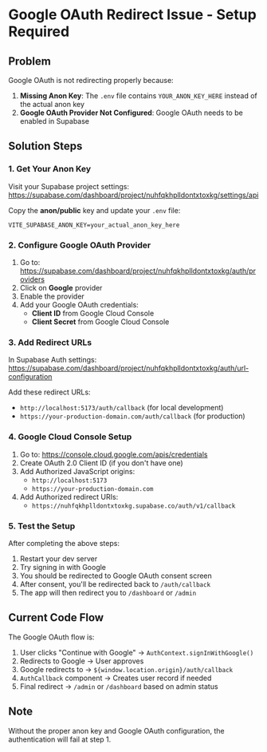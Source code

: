 # Google OAuth Redirect Issue - Setup Required

## Problem
Google OAuth is not redirecting properly because:

1. **Missing Anon Key**: The `.env` file contains `YOUR_ANON_KEY_HERE` instead of the actual anon key
2. **Google OAuth Provider Not Configured**: Google OAuth needs to be enabled in Supabase

## Solution Steps

### 1. Get Your Anon Key

Visit your Supabase project settings:
https://supabase.com/dashboard/project/nuhfqkhplldontxtoxkg/settings/api

Copy the **anon/public** key and update your `.env` file:

```env
VITE_SUPABASE_ANON_KEY=your_actual_anon_key_here
```

### 2. Configure Google OAuth Provider

1. Go to: https://supabase.com/dashboard/project/nuhfqkhplldontxtoxkg/auth/providers
2. Click on **Google** provider
3. Enable the provider
4. Add your Google OAuth credentials:
   - **Client ID** from Google Cloud Console
   - **Client Secret** from Google Cloud Console

### 3. Add Redirect URLs

In Supabase Auth settings:
https://supabase.com/dashboard/project/nuhfqkhplldontxtoxkg/auth/url-configuration

Add these redirect URLs:
- `http://localhost:5173/auth/callback` (for local development)
- `https://your-production-domain.com/auth/callback` (for production)

### 4. Google Cloud Console Setup

1. Go to: https://console.cloud.google.com/apis/credentials
2. Create OAuth 2.0 Client ID (if you don't have one)
3. Add Authorized JavaScript origins:
   - `http://localhost:5173`
   - `https://your-production-domain.com`
4. Add Authorized redirect URIs:
   - `https://nuhfqkhplldontxtoxkg.supabase.co/auth/v1/callback`

### 5. Test the Setup

After completing the above steps:
1. Restart your dev server
2. Try signing in with Google
3. You should be redirected to Google OAuth consent screen
4. After consent, you'll be redirected back to `/auth/callback`
5. The app will then redirect you to `/dashboard` or `/admin`

## Current Code Flow

The Google OAuth flow is:
1. User clicks "Continue with Google" → `AuthContext.signInWithGoogle()`
2. Redirects to Google → User approves
3. Google redirects to → `${window.location.origin}/auth/callback`
4. `AuthCallback` component → Creates user record if needed
5. Final redirect → `/admin` or `/dashboard` based on admin status

## Note

Without the proper anon key and Google OAuth configuration, the authentication will fail at step 1.
